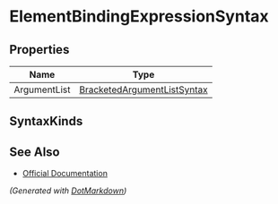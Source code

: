 # ElementBindingExpressionSyntax

## Properties

| Name         | Type                                                          |
| ------------ | ------------------------------------------------------------- |
| ArgumentList | [BracketedArgumentListSyntax](BracketedArgumentListSyntax.md) |

## SyntaxKinds

## See Also

* [Official Documentation](https://docs.microsoft.com/en-us/dotnet/api/microsoft.codeanalysis.csharp.syntax.elementbindingexpressionsyntax)


*\(Generated with [DotMarkdown](http://github.com/JosefPihrt/DotMarkdown)\)*